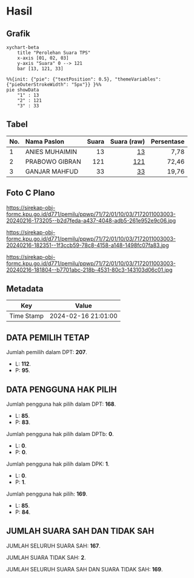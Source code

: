 # Hasil

## Grafik

```mermaid
xychart-beta
    title "Perolehan Suara TPS"
    x-axis [01, 02, 03]
    y-axis "Suara" 0 --> 121
    bar [13, 121, 33]
```

```mermaid
%%{init: {"pie": {"textPosition": 0.5}, "themeVariables": {"pieOuterStrokeWidth": "5px"}} }%%
pie showData
    "1" : 13
    "2" : 121
    "3" : 33
```

## Tabel

| No. | Nama Paslon    | Suara | Suara (raw) | Persentase |
|:--- |:-------------- | -----:| -----------:| ----------:|
| 1   | ANIES MUHAIMIN | 13    | [13][p-1]   | 7,78       |
| 2   | PRABOWO GIBRAN | 121   | [121][p-2]  | 72,46      |
| 3   | GANJAR MAHFUD  | 33    | [33][p-3]   | 19,76      |


[p-1]: https://github.com/gigit-pemilu/pemilu-2024-71-sulawesi-utara/blob/main/pilpres/hitung-suara/sub/71-sulawesi-utara/sub/72-kota-bitung/sub/01-lembeh-selatan/sub/1003-batulubang/sub/003-tps/sub/paslon-1.txt
[p-2]: https://github.com/gigit-pemilu/pemilu-2024-71-sulawesi-utara/blob/main/pilpres/hitung-suara/sub/71-sulawesi-utara/sub/72-kota-bitung/sub/01-lembeh-selatan/sub/1003-batulubang/sub/003-tps/sub/paslon-2.txt
[p-3]: https://github.com/gigit-pemilu/pemilu-2024-71-sulawesi-utara/blob/main/pilpres/hitung-suara/sub/71-sulawesi-utara/sub/72-kota-bitung/sub/01-lembeh-selatan/sub/1003-batulubang/sub/003-tps/sub/paslon-3.txt

## Foto C Plano

https://sirekap-obj-formc.kpu.go.id/d771/pemilu/ppwp/71/72/01/10/03/7172011003003-20240216-173205--b2d7feda-a437-4048-adb5-261e952e9c06.jpg

https://sirekap-obj-formc.kpu.go.id/d771/pemilu/ppwp/71/72/01/10/03/7172011003003-20240216-182351--1f3ccb59-78c8-4158-a148-1498fc07fa83.jpg

https://sirekap-obj-formc.kpu.go.id/d771/pemilu/ppwp/71/72/01/10/03/7172011003003-20240216-181804--b7701abc-218b-4531-80c3-143103d06c01.jpg


## Metadata

| Key        | Value               |
| ---------- | ------------------- |
| Time Stamp | 2024-02-16 21:01:00 |


## DATA PEMILIH TETAP

Jumlah pemilih dalam DPT: **207**.
 * L: **112**.
 * P: **95**.

## DATA PENGGUNA HAK PILIH

Jumlah pengguna hak pilih dalam DPT: **168**.
 * L: **85**.
 * P: **83**.

Jumlah pengguna hak pilih dalam DPTb: **0**.
 * L: **0**.
 * P: **0**.

Jumlah pengguna hak pilih dalam DPK: **1**.
 * L: **0**.
 * P: **1**.

Jumlah pengguna hak pilih: **169**.
 * L: **85**.
 * P: **84**.

## JUMLAH SUARA SAH DAN TIDAK SAH

JUMLAH SELURUH SUARA SAH: **167**.

JUMLAH SUARA TIDAK SAH: **2**.

JUMLAH SELURUH SUARA SAH DAN SUARA TIDAK SAH: **169**.


